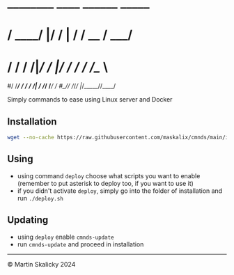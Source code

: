#    ________  ____   ______  _____
#  / ____/  |/  / | / / __ \/ ___/
# / /   / /|_/ /  |/ / / / /\__ \ 
#/ /___/ /  / / /|  / /_/ /___/ / 
#\____/_/  /_/_/ |_/_____//____/  
                                
Simply commands to ease using Linux server and Docker

## Installation
```bash
wget --no-cache https://raw.githubusercontent.com/maskalix/cmnds/main/install.sh && chmod +x install.sh && ./install.sh && rm install.sh
```

## Using
- using command `deploy` choose what scripts you want to enable (remember to put asterisk to deploy too, if you want to use it)
- if you didn't activate `deploy`, simply go into the folder of installation and run `./deploy.sh`

## Updating 
- using `deploy` enable `cmnds-update`
- run `cmnds-update` and proceed in installation


---
© Martin Skalicky 2024
